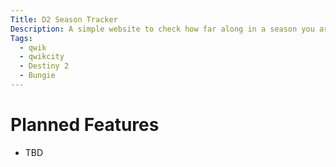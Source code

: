 ```yaml
---
Title: D2 Season Tracker
Description: A simple website to check how far along in a season you are, and see what you can do for season progress at any given time in destiny 2 - made with qwik
Tags:
  - qwik
  - qwikcity
  - Destiny 2
  - Bungie
---
```


# Planned Features
* TBD
